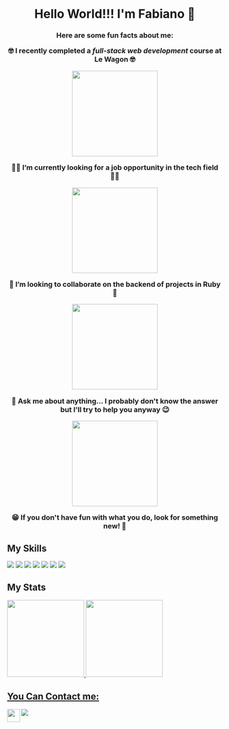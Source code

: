 <h1 align="center">Hello World!!! I'm Fabiano 👋</h1>


 <h3 align="center">Here are some fun facts about me:
 
🤓 I recently completed a ***full-stack web development*** course at Le Wagon 🤓

<img src="https://user-images.githubusercontent.com/107425143/190029777-b1670a2f-914b-4c42-a405-7e634bfa450f.gif" width="200" height="200">

👨‍💻 I’m currently looking for a job opportunity in the tech field 👨‍💻

<img src="https://user-images.githubusercontent.com/107425143/190028465-0309e304-5c49-4d21-84c5-6e846f7d997a.gif" width="200" height="200">

💪 I’m looking to collaborate on the backend of projects in Ruby 💪

<img src="https://user-images.githubusercontent.com/107425143/190028675-61830193-d774-44de-8bc4-1aeccfec114e.gif" width="200" height="200">

💬 Ask me about anything... I probably don't know the answer but I'll try to help you anyway 😉

<img src="https://user-images.githubusercontent.com/107425143/190028765-ad1f8005-8c2d-4f8f-86f3-d885d59a4aed.gif" width="200" height="200">

😁 If you don't have fun with what you do, look for something new! 🚀</h3>

<h2>My Skills</h2>
<div>
<img src="https://img.shields.io/badge/ruby-%23CC342D.svg?style=for-the-badge&logo=ruby&logoColor=white">
<img src="https://img.shields.io/badge/rails-%23CC0000.svg?style=for-the-badge&logo=ruby-on-rails&logoColor=white">
<img src="https://img.shields.io/badge/html5-%23E34F26.svg?style=for-the-badge&logo=html5&logoColor=white">
<img src="https://img.shields.io/badge/javascript-%23323330.svg?style=for-the-badge&logo=javascript&logoColor=%23F7DF1E">
<img src="https://img.shields.io/badge/css3-%231572B6.svg?style=for-the-badge&logo=css3&logoColor=white">
<img src="https://img.shields.io/badge/bootstrap-%23563D7C.svg?style=for-the-badge&logo=bootstrap&logoColor=white">
<img src="https://img.shields.io/badge/heroku-%23430098.svg?style=for-the-badge&logo=heroku&logoColor=white">
</div>

<h2>My Stats</h2>
<div>
<a href="https://github.com/fabianogarcia00">
<img height="180em" src="https://github-readme-stats.vercel.app/api?username=fabianogarcia00&count_private=true&show_icons=true&theme=chartreuse-dark"/>
<img height="180em" src="https://github-readme-stats.vercel.app/api/top-langs/?username=fabianogarcia00&layout=compact&langs_count=7&theme=chartreuse-dark""/>
</div>

<h2>You Can Contact me:</h2>

<div>
 <a href = "mailto:contato@seu-usuário-aqui"><img src="https://img.shields.io/badge/Gmail-D14836?style=for-the-badge&logo=gmail&logoColor=white" target="_blank"></a>
 <a href="https://www.linkedin.com/in/fabianogarcia00" rel="nofollow"><img align="left"| linkedin" width="30px" src="https://camo.githubusercontent.com/c8a9c5b414cd812ad6a97a46c29af67239ddaeae08c41724ff7d945fb4c047e5/68747470733a2f2f6564656e742e6769746875622e696f2f537570657254696e7949636f6e732f696d616765732f7376672f6c696e6b6564696e2e737667" style="max-width: 100%;"></a>
  
</div>
